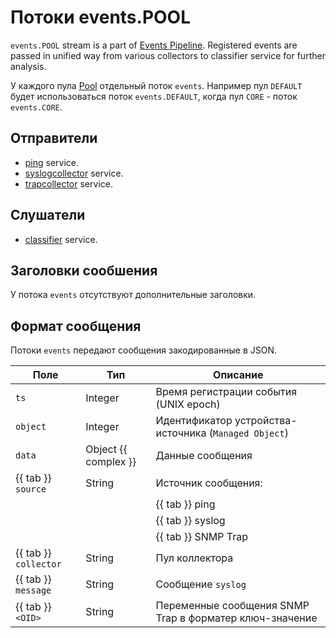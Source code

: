 # Потоки events.POOL

`events.POOL` stream is a part of [Events Pipeline](index.md#events-pipeline).
Registered events are passed in unified way from various collectors
to classifier service for further analysis.

У каждого пула [Pool](../../../user/reference/concepts/pool/index.md) отдельный поток
`events`. Например пул `DEFAULT` будет использоваться поток `events.DEFAULT`,
когда пул `CORE` - поток `events.CORE`.

## Отправители

- [ping](../../../admin/reference/services/ping.md) service.
- [syslogcollector](../../../admin/reference/services/syslogcollector.md) service.
- [trapcollector](../../../admin/reference/services/trapcollector.md) service.

## Слушатели

- [classifier](../../../admin/reference/services/classifier.md) service.

## Заголовки сообшения

У потока `events` отсутствуют дополнительные заголовки.

## Формат сообщения

Потоки `events` передают сообщения закодированные в JSON.

| Поле                 | Тип                 | Описание                            |
| --------------------- | -------------------- | -------------------------------------- |
| `ts`                  | Integer              | Время регистрации события (UNIX epoch)            |
| `object`              | Integer              | Идентификатор устройства-источника (`Managed Object`)                      |
| `data`                | Object {{ complex }} | Данные сообщения                           |
| {{ tab }} `source`    | String               | Источник сообщения:                        |
|                       |                      | {{ tab }} ping                                   |
|                       |                      | {{ tab }} syslog                                 |
|                       |                      | {{ tab }} SNMP Trap                              |
| {{ tab }} `collector` | String               | Пул коллектора                            |
| {{ tab }} `message`   | String               | Сообщение `syslog`        |
| {{ tab }} `<OID>`     | String               | Переменные сообщения SNMP Trap в форматер ключ-значение |
